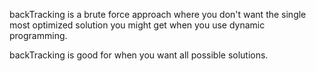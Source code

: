 backTracking is a brute force approach where you don't want the single most optimized
solution you might get when you use dynamic programming.

backTracking is good for when you want all possible solutions.